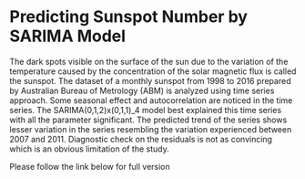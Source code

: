 # Predicting Sunspot Number by SARIMA Model

The dark spots visible on the surface of the sun due to the variation of the temperature caused by the concentration of the solar magnetic flux is called the sunspot. The dataset of a monthly sunspot from 1998 to 2016 prepared by Australian Bureau of Metrology (ABM) is analyzed using time series approach. Some seasonal effect and autocorrelation are noticed in the time series. The SARIMA(0,1,2)x(0,1,1)_4 model best explained this time series with all the parameter significant. The predicted trend of the series shows lesser variation in the series resembling the variation experienced between 2007 and 2011. Diagnostic check on the residuals is not as convincing which is an obvious limitation of the study.

Please follow the link below for full version 
